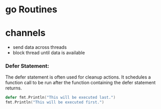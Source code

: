 # go Routines

# channels

- send data across threads
- block thread until data is available

### Defer Statement:

The defer statement is often used for cleanup actions. It schedules a function call to be run after the function containing the defer statement returns.

```go
defer fmt.Println("This will be executed last.")
fmt.Println("This will be executed first.")
```
